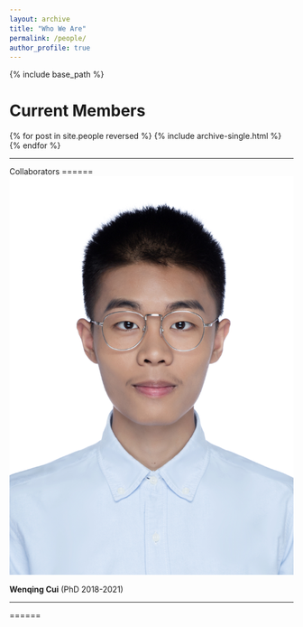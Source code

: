 ```yaml
---
layout: archive
title: "Who We Are"
permalink: /people/
author_profile: true
---
```


{% include base_path %}


Current Members
======

{% for post in site.people reversed %}
  {% include archive-single.html %}
{% endfor %}

<hr> 
Collaborators
======

<img src="/images/profile.jpg" alt="Avatar" class="avatar"/>

**Wenqing Cui** (PhD 2018-2021) 
<br/>



<hr> 
======

